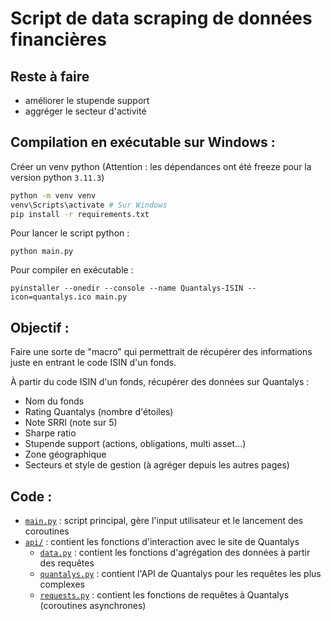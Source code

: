 # Script de data scraping de données financières

## Reste à faire

-   améliorer le stupende support
-   aggréger le secteur d'activité

## Compilation en exécutable sur Windows :

Créer un venv python (Attention : les dépendances ont été freeze pour la version python `3.11.3`)

```bash
python -m venv venv
venv\Scripts\activate # Sur Windows
pip install -r requirements.txt
```

Pour lancer le script python :

```
python main.py
```

Pour compiler en exécutable :

```
pyinstaller --onedir --console --name Quantalys-ISIN --icon=quantalys.ico main.py
```

## Objectif :

Faire une sorte de "macro" qui permettrait de récupérer des informations juste en entrant le code ISIN d'un fonds.

À partir du code ISIN d'un fonds, récupérer des données sur Quantalys :

-   Nom du fonds
-   Rating Quantalys (nombre d'étoiles)
-   Note SRRI (note sur 5)
-   Sharpe ratio
-   Stupende support (actions, obligations, multi asset...)
-   Zone géographique
-   Secteurs et style de gestion (à agréger depuis les autres pages)

## Code :

-   [`main.py`](/main.py) : script principal, gère l'input utilisateur et le lancement des coroutines
-   [`api/`](/api/) : contient les fonctions d'interaction avec le site de Quantalys
    -   [`data.py`](/api/data.py) : contient les fonctions d'agrégation des données à partir des requêtes
    -   [`quantalys.py`](/quantalys.py) : contient l'API de Quantalys pour les requêtes les plus complexes
    -   [`requests.py`](/requests.py) : contient les fonctions de requêtes à Quantalys (coroutines asynchrones)
